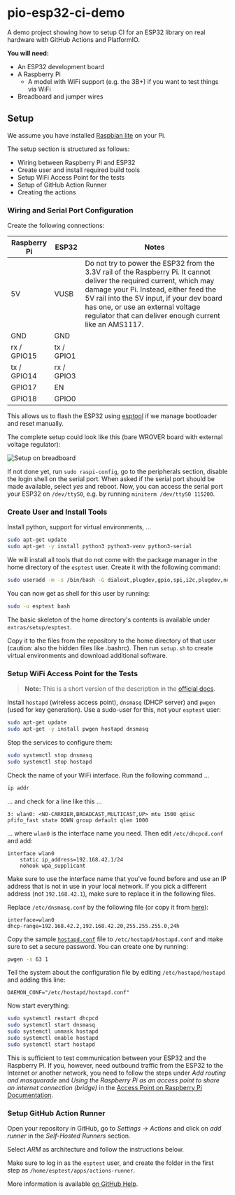 # pio-esp32-ci-demo

A demo project showing how to setup CI for an ESP32 library on real hardware with GitHub Actions and PlatformIO.

**You will need:**

- An ESP32 development board
- A Raspberry Pi
  - A model with WiFi support (e.g. the 3B+) if you want to test things via WiFi
- Breadboard and jumper wires

## Setup

We assume you have installed [Raspbian lite](https://www.raspberrypi.org/downloads/raspbian/) on your Pi.

The setup section is structured as follows:

- Wiring between Raspberry Pi and ESP32
- Create user and install required build tools
- Setup WiFi Access Point for the tests
- Setup of GitHub Action Runner
- Creating the actions

### Wiring and Serial Port Configuration

Create the following connections:

| Raspberry Pi | ESP32      | Notes |
| ------------ | ---------- | ----- |
| 5V           | VUSB       | Do not try to power the ESP32 from the 3.3V rail of the Raspberry Pi. It cannot deliver the required current, which may damage your Pi. Instead, either feed the 5V rail into the 5V input, if your dev board has one, or use an external voltage regulator that can deliver enough current like an AMS1117. |
| GND          | GND        |       |
| rx / GPIO15  | tx / GPIO1 |       |
| tx / GPIO14  | rx / GPIO3 |       |
| GPIO17       | EN         |       |
| GPIO18       | GPIO0      |       |

This allows us to flash the ESP32 using [esptool](https://github.com/espressif/esptool) if we manage bootloader and reset manually.

The complete setup could look like this (bare WROVER board with external voltage regulator):

![Setup on breadboard](https://github.com/fhessel/pio-esp32-ci-demo/blob/master/extras/assets/breadboard-setup.jpg?raw=true)

If not done yet, run `sudo raspi-config`, go to the peripherals section, disable the login shell on the serial port.
When asked if the serial port should be made available, select *yes* and reboot.
Now, you can access the serial port your ESP32 on `/dev/ttyS0`, e.g. by running `miniterm /dev/ttyS0 115200`.

### Create User and Install Tools

Install python, support for virtual environments, ...

```bash
sudo apt-get update
sudo apt-get -y install python3 python3-venv python3-serial
```

We will install all tools that do not come with the package manager in the home directory of the `esptest` user.
Create it with the following command:

```bash
sudo useradd -m -s /bin/bash -G dialout,plugdev,gpio,spi,i2c,plugdev,netdev esptest
```

You can now get as shell for this user by running:

```bash
sudo -u esptest bash
```

The basic skeleton of the home directory's contents is available under `extras/setup/esptest`.

Copy it to the files from the repository to the home directory of that user (caution: also the hidden files like .bashrc).
Then run `setup.sh` to create virtual environments and download additional software.

### Setup WiFi Access Point for the Tests

> **Note:** This is a short version of the description in the [official docs](https://www.raspberrypi.org/documentation/configuration/wireless/access-point.md).

Install `hostapd` (wireless access point), `dnsmasq` (DHCP server) and `pwgen` (used for key generation). Use a sudo-user for this, not your `esptest` user:

```bash
sudo apt-get update
sudo apt-get -y install pwgen hostapd dnsmasq
```

Stop the services to configure them:

```bash
sudo systemctl stop dnsmasq
sudo systemctl stop hostapd
```

Check the name of your WiFi interface. Run the following command ...

```bash
ip addr
```

... and check for a line like this ...

```
3: wlan0: <NO-CARRIER,BROADCAST,MULTICAST,UP> mtu 1500 qdisc pfifo_fast state DOWN group default qlen 1000
```

... where `wlan0` is the interface name you need. Then edit `/etc/dhcpcd.conf` and add:

```
interface wlan0
    static ip_address=192.168.42.1/24
    nohook wpa_supplicant
```

Make sure to use the interface name that you've found before and use an IP address that is not in use in your local network.
If you pick a different address (not `192.168.42.1`), make sure to replace it in the following files.

Replace `/etc/dnsmasq.conf` by the following file (or copy it from [here](extras/setup/dnsmasq.conf)):

```
interface=wlan0
dhcp-range=192.168.42.2,192.168.42.20,255.255.255.0,24h
```

Copy the sample [`hostapd.conf`](extras/setup/hostapd.conf) file to `/etc/hostapd/hostapd.conf` and make sure to set a secure password.
You can create one by running:

```bash
pwgen -s 63 1
```

Tell the system about the configuration file by editing `/etc/hostapd/hostapd` and adding this line:

```
DAEMON_CONF="/etc/hostapd/hostapd.conf"
```

Now start everything:

```bash
sudo systemctl restart dhcpcd
sudo systemctl start dnsmasq
sudo systemctl unmask hostapd
sudo systemctl enable hostapd
sudo systemctl start hostapd
```

This is sufficient to test communication between your ESP32 and the Raspberry Pi.
If you, however, need outbound traffic from the ESP32 to the Internet or another network, you need to follow the steps under *Add routing and masquarade* and *Using the Raspberry Pi as an access point to share an internet connection (bridge)* in the [Access Point on Raspberry Pi Documentation](https://www.raspberrypi.org/documentation/configuration/wireless/access-point.md).

### Setup GitHub Action Runner

Open your repository in GitHub, go to *Settings* → *Actions* and click on *add runner* in the *Self-Hosted Runners* section.

Select *ARM* as architecture and follow the instructions below.

Make sure to log in as the `esptest` user, and create the folder in the first step as `/home/esptest/apps/actions-runner`.

More information is available [on GitHub Help](https://help.github.com/en/actions/hosting-your-own-runners).
